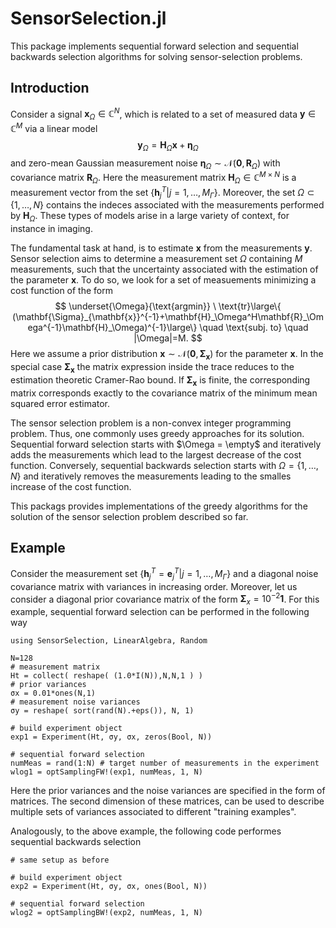# SensorSelection.jl

This package implements sequential forward selection and sequential backwards selection algorithms for solving sensor-selection problems.

## Introduction
Consider a signal $\mathbf{x}_\Omega\in\mathbb{C}^N$, which is related to a set of measured data $\mathbf{y}\in\mathbb{C}^M$ via a linear model
$$
\mathbf{y}_\Omega = \mathbf{H}_\Omega\mathbf{x}+\boldsymbol{\eta}_\Omega
$$
and zero-mean Gaussian measurement noise $\boldsymbol{\eta}_\Omega\sim \mathcal{N}(\mathbf{0},\mathbf{R}_\Omega)$ with covariance matrix $\mathbf{R}_\Omega$. Here the measurement matrix $\mathbf{H}_\Omega\in\mathbb{C}^{M\times N}$ is a measurement vector from the set $\{\mathbf{h}_j^T \vert j=1,\dots,M_\Gamma\}$. Moreover, the set $\Omega \subset \{1,\dots,N\}$ contains the indeces associated with the measurements performed by $\mathbf{H}_\Omega$. These types of models arise in a large variety of context, for instance in imaging. 

The fundamental task at hand, is to estimate $\mathbf{x}$ from the measurements $\mathbf{y}$. Sensor selection aims to determine a measurement set $\Omega$ containing $M$ measurements, such that the uncertainty associated with the estimation of the parameter $\mathbf{x}$. To do so, we look for a set of measuements minimizing a cost function of the form
$$
\underset{\Omega}{\text{argmin}} \ \text{tr}\large\{ (\mathbf{\Sigma}_{\mathbf{x}}^{-1}+\mathbf{H}_\Omega^H\mathbf{R}_\Omega^{-1}\mathbf{H}_\Omega)^{-1}\large\} \quad \text{subj. to} \quad |\Omega|=M.
$$
Here we assume a prior distribution $\mathbf{x}\sim \mathcal{N}(\mathbf{0},\boldsymbol{\Sigma}_{\mathbf{x}})$ for the parameter $\mathbf{x}$. In the special case $\boldsymbol{\Sigma}_{\mathbf{x}}$ the matrix expression inside the trace reduces to the estimation theoretic Cramer-Rao bound. If $\boldsymbol{\Sigma}_{\mathbf{x}}$ is finite, the corresponding matrix corresponds exactly to the covariance matrix of the minimum mean squared error estimator.

The sensor selection problem is a non-convex integer programming problem. Thus, one commonly uses greedy approaches for its solution. Sequential forward selection starts with $\Omega = \empty$ and iteratively adds the measurements which lead to the largest decrease of the cost function.  Conversely, sequential backwards selection starts with $\Omega = \{1,\dots,N\}$ and iteratively removes the measurements leading to the smalles increase of the cost function.

This packags provides implementations of the greedy algorithms for the solution of the sensor selection problem described so far.

## Example
Consider the measurement set $\{\mathbf{h}_j^T = \mathbf{e}_j^T \vert j=1,\dots,M_\Gamma\}$ and a diagonal noise covariance matrix with variances in increasing order. Moreover, let us consider a diagonal prior covariance matrix of the form $\boldsymbol{\Sigma}_x = 10^{-2} \mathbf{1}$. For this example, sequential forward selection can be performed in the following way
```
using SensorSelection, LinearAlgebra, Random

N=128
# measurement matrix
Ht = collect( reshape( (1.0*I(N)),N,N,1 ) )
# prior variances
σx = 0.01*ones(N,1)
# measurement noise variances
σy = reshape( sort(rand(N).+eps()), N, 1)

# build experiment object
exp1 = Experiment(Ht, σy, σx, zeros(Bool, N))

# sequential forward selection
numMeas = rand(1:N) # target number of measurements in the experiment
wlog1 = optSamplingFW!(exp1, numMeas, 1, N)
```
Here the prior variances and the noise variances are specified in the form of matrices. The second dimension of these matrices, can be used to describe multiple sets of variances associated to different "training examples".

Analogously, to the above example, the following code performes sequential backwards selection
```
# same setup as before

# build experiment object
exp2 = Experiment(Ht, σy, σx, ones(Bool, N))

# sequential forward selection
wlog2 = optSamplingBW!(exp2, numMeas, 1, N)
```